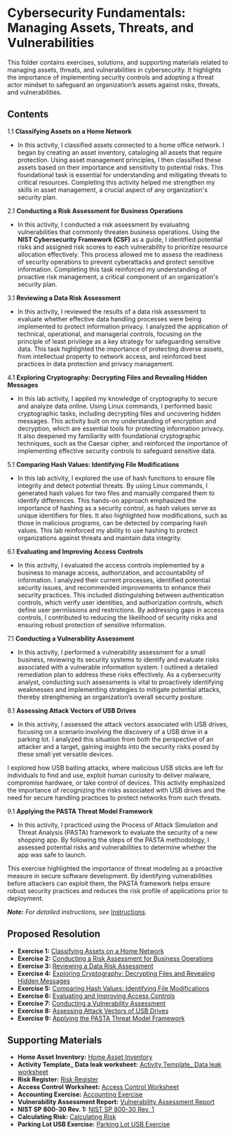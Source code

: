 # Cybersecurity Fundamentals: Managing Assets, Threats, and Vulnerabilities

This folder contains exercises, solutions, and supporting materials related to managing assets, threats, and vulnerabilities in cybersecurity. It highlights the importance of implementing security controls and adopting a threat actor mindset to safeguard an organization’s assets against risks, threats, and vulnerabilities.

## Contents

1.1  **Classifying Assets on a Home Network**

- In this activity, I classified assets connected to a home office network. I began by creating an asset inventory, cataloging all assets that require protection. Using asset management principles, I then classified these assets based on their importance and sensitivity to potential risks. This foundational task is essential for understanding and mitigating threats to critical resources. Completing this activity helped me strengthen my skills in asset management, a crucial aspect of any organization's security plan.
  
2.1  **Conducting a Risk Assessment for Business Operations**

- In this activity, I conducted a risk assessment by evaluating vulnerabilities that commonly threaten business operations. Using the **NIST Cybersecurity Framework (CSF)** as a guide, I identified potential risks and assigned risk scores to each vulnerability to prioritize resource allocation effectively. This process allowed me to assess the readiness of security operations to prevent cyberattacks and protect sensitive information. Completing this task reinforced my understanding of proactive risk management, a critical component of an organization's security plan.

3.1  **Reviewing a Data Risk Assessment**

- In this activity, I reviewed the results of a data risk assessment to evaluate whether effective data handling processes were being implemented to protect information privacy. I analyzed the application of technical, operational, and managerial controls, focusing on the principle of least privilege as a key strategy for safeguarding sensitive data. This task highlighted the importance of protecting diverse assets, from intellectual property to network access, and reinforced best practices in data protection and privacy management.

4.1  **Exploring Cryptography: Decrypting Files and Revealing Hidden Messages**

- In this lab activity, I applied my knowledge of cryptography to secure and analyze data online. Using Linux commands, I performed basic cryptographic tasks, including decrypting files and uncovering hidden messages. This activity built on my understanding of encryption and decryption, which are essential tools for protecting information privacy. It also deepened my familiarity with foundational cryptographic techniques, such as the Caesar cipher, and reinforced the importance of implementing effective security controls to safeguard sensitive data.

5.1  **Comparing Hash Values: Identifying File Modifications**

- In this lab activity, I explored the use of hash functions to ensure file integrity and detect potential threats. By using Linux commands, I generated hash values for two files and manually compared them to identify differences. This hands-on approach emphasized the importance of hashing as a security control, as hash values serve as unique identifiers for files. It also highlighted how modifications, such as those in malicious programs, can be detected by comparing hash values. This lab reinforced my ability to use hashing to protect organizations against threats and maintain data integrity.

6.1  **Evaluating and Improving Access Controls**

- In this activity, I evaluated the access controls implemented by a business to manage access, authorization, and accountability of information. I analyzed their current processes, identified potential security issues, and recommended improvements to enhance their security practices. This included distinguishing between authentication controls, which verify user identities, and authorization controls, which define user permissions and restrictions. By addressing gaps in access controls, I contributed to reducing the likelihood of security risks and ensuring robust protection of sensitive information. 

7.1  **Conducting a Vulnerability Assessment**

- In this activity, I performed a vulnerability assessment for a small business, reviewing its security systems to identify and evaluate risks associated with a vulnerable information system. I outlined a detailed remediation plan to address these risks effectively. As a cybersecurity analyst, conducting such assessments is vital to proactively identifying weaknesses and implementing strategies to mitigate potential attacks, thereby strengthening an organization’s overall security posture.

8.1  **Assessing Attack Vectors of USB Drives**

- In this activity, I assessed the attack vectors associated with USB drives, focusing on a scenario involving the discovery of a USB drive in a parking lot. I analyzed this situation from both the perspective of an attacker and a target, gaining insights into the security risks posed by these small yet versatile devices.

I explored how USB baiting attacks, where malicious USB sticks are left for individuals to find and use, exploit human curiosity to deliver malware, compromise hardware, or take control of devices. This activity emphasized the importance of recognizing the risks associated with USB drives and the need for secure handling practices to protect networks from such threats.

9.1  **Applying the PASTA Threat Model Framework**

- In this activity, I practiced using the Process of Attack Simulation and Threat Analysis (PASTA) framework to evaluate the security of a new shopping app. By following the steps of the PASTA methodology, I assessed potential risks and vulnerabilities to determine whether the app was safe to launch.

This exercise highlighted the importance of threat modeling as a proactive measure in secure software development. By identifying vulnerabilities before attackers can exploit them, the PASTA framework helps ensure robust security practices and reduces the risk profile of applications prior to deployment.

***Note:** For detailed instructions, see* [Instructions](Instructions.md).

## Proposed Resolution

- **Exercise 1:** [Classifying Assets on a Home Network](https://github.com/Hugh-Kumbi/Cybersecurity-Portfolio/blob/main/IV.%20Assests%20Threats%20and%20Vulnerabilities/1.1%20Hugh_Classifying%20Assets%20on%20a%20Home%20Network.pdf)
- **Exercise 2:** [Conducting a Risk Assessment for Business Operations](https://github.com/Hugh-Kumbi/Cybersecurity-Portfolio/blob/main/IV.%20Assests%20Threats%20and%20Vulnerabilities/2.1%20Hugh_Completed%20Risk%20Register.pdf)
- **Exercise 3:** [Reviewing a Data Risk Assessment](https://github.com/Hugh-Kumbi/Cybersecurity-Portfolio/blob/main/IV.%20Assests%20Threats%20and%20Vulnerabilities/3.1%20Hugh_Completed%20Data%20Leak%20Worksheet.pdf)
- **Exercise 4:** [Exploring Cryptography: Decrypting Files and Revealing Hidden Messages](https://github.com/Hugh-Kumbi/Cybersecurity-Portfolio/blob/main/IV.%20Assests%20Threats%20and%20Vulnerabilities/4.1%20Hugh_Decrypting%20an%20Encrypted%20Message.md)
- **Exercise 5:** [Comparing Hash Values: Identifying File Modifications](https://github.com/Hugh-Kumbi/Cybersecurity-Portfolio/blob/main/IV.%20Assests%20Threats%20and%20Vulnerabilities/5.1%20Hugh_Comparing%20Hash%20Values%3A%20Identifying%20File%20Modifications.md)
- **Exercise 6:** [Evaluating and Improving Access Controls](https://github.com/Hugh-Kumbi/Cybersecurity-Portfolio/blob/main/IV.%20Assests%20Threats%20and%20Vulnerabilities/6.1%20Hugh_Evaluating%20and%20Improving%20Access%20Controls.pdf)
- **Exercise 7:** [Conducting a Vulnerability Assessment](https://github.com/Hugh-Kumbi/Cybersecurity-Portfolio/blob/main/IV.%20Assests%20Threats%20and%20Vulnerabilities/7.1%20Hugh_Conducting%20a%20Vulnerability%20Assessment.md)
- **Exercise 8:** [Assessing Attack Vectors of USB Drives](https://github.com/Hugh-Kumbi/Cybersecurity-Portfolio/blob/main/IV.%20Assests%20Threats%20and%20Vulnerabilities/8.1%20Hugh_Assessing%20Attack%20Vectors%20of%20USB%20Drives.md)
- **Exercise 9:** [Applying the PASTA Threat Model Framework](https://github.com/Hugh-Kumbi/Cybersecurity-Portfolio/blob/main/IV.%20Assests%20Threats%20and%20Vulnerabilities/9.1%20Hugh_Applying%20the%20PASTA%20Threat%20Model%20Framework.pdf)

## Supporting Materials

- **Home Asset Inventory:** [Home Asset Inventory](https://github.com/Hugh-Kumbi/Cybersecurity-Portfolio/blob/main/IV.%20Assests%20Threats%20and%20Vulnerabilities/Home%20Asset%20Inventory.xlsx)
- **Activity Template_ Data leak worksheet:** [Activity Template_ Data leak worksheet](https://github.com/Hugh-Kumbi/Cybersecurity-Portfolio/blob/main/IV.%20Assests%20Threats%20and%20Vulnerabilities/Activity%20Template_%20Data%20leak%20worksheet.pdf)
- **Risk Register:** [Risk Register](https://github.com/Hugh-Kumbi/Cybersecurity-Portfolio/blob/main/IV.%20Assests%20Threats%20and%20Vulnerabilities/Risk%20Register.pdf)
- **Access Control Worksheet:** [Access Control Worksheet](https://github.com/Hugh-Kumbi/Cybersecurity-Portfolio/blob/main/IV.%20Assests%20Threats%20and%20Vulnerabilities/Access%20Control%20Worksheet.pdf)
- **Accounting Exercise:** [Accounting Exercise](https://github.com/Hugh-Kumbi/Cybersecurity-Portfolio/blob/main/IV.%20Assests%20Threats%20and%20Vulnerabilities/Accounting%20Exercise.xlsx)
- **Vulnerability Assessment Report:** [Vulnerability Assessment Report](https://github.com/Hugh-Kumbi/Cybersecurity-Portfolio/blob/main/IV.%20Assests%20Threats%20and%20Vulnerabilities/Vulnerability%20Assessment%20Report.pdf)
- **NIST SP 800-30 Rev. 1:** [NIST SP 800-30 Rev. 1](https://github.com/Hugh-Kumbi/Cybersecurity-Portfolio/blob/main/IV.%20Assests%20Threats%20and%20Vulnerabilities/NIST%20SP%20800-30%20Rev.%201.pdf)
- **Calculating Risk:** [Calculating Risk](https://github.com/Hugh-Kumbi/Cybersecurity-Portfolio/blob/main/IV.%20Assests%20Threats%20and%20Vulnerabilities/Calculating%20Risks.pdf)
- **Parking Lot USB Exercise:** [Parking Lot USB Exercise](https://github.com/Hugh-Kumbi/Cybersecurity-Portfolio/blob/main/IV.%20Assests%20Threats%20and%20Vulnerabilities/Parking%20Lot%20USB%20Exercise.pdf)
